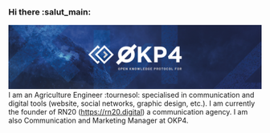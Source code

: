 ### Hi there :salut_main:
![bannerOkp4](/banner.png)
I am an Agriculture Engineer :tournesol: specialised in communication and digital tools (website, social networks, graphic design, etc.).
I am currently the founder of RN20 (https://rn20.digital) a communication agency.
I am also Communication and Marketing Manager at OKP4.

<!--
**ManonPoint26/Manonpoint26** is a ✨ _special_ ✨ repository because its `README.md` (this file) appears on your GitHub profile.

Here are some ideas to get you started:

- 🔭 I’m currently working on ...
- 🌱 I’m currently learning ...
- 👯 I’m looking to collaborate on ...
- 🤔 I’m looking for help with ...
- 💬 Ask me about ...
- 📫 How to reach me: ...
- 😄 Pronouns: ...
- ⚡ Fun fact: ...
-->
